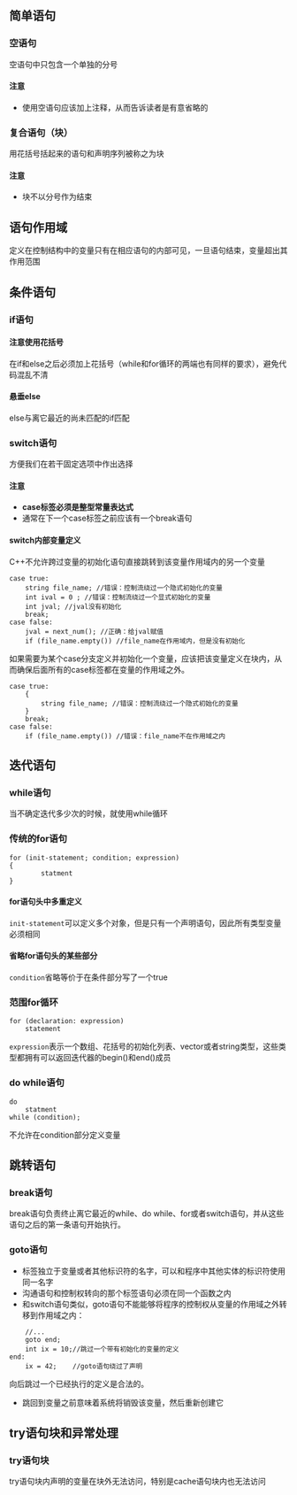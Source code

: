 ## 简单语句

### 空语句
空语句中只包含一个单独的分号

#### 注意
- 使用空语句应该加上注释，从而告诉读者是有意省略的

### 复合语句（块）

用花括号括起来的语句和声明序列被称之为块

#### 注意
- 块不以分号作为结束

## 语句作用域

定义在控制结构中的变量只有在相应语句的内部可见，一旦语句结束，变量超出其作用范围

## 条件语句

### if语句
#### 注意使用花括号

在if和else之后必须加上花括号（while和for循环的两端也有同样的要求），避免代码混乱不清

#### 悬垂else
else与离它最近的尚未匹配的if匹配

### switch语句

方便我们在若干固定选项中作出选择

#### 注意
- **case标签必须是整型常量表达式**
- 通常在下一个case标签之前应该有一个break语句

#### switch内部变量定义

C++不允许跨过变量的初始化语句直接跳转到该变量作用域内的另一个变量

```
case true:
    string file_name; //错误：控制流绕过一个隐式初始化的变量
    int ival = 0 ; //错误：控制流绕过一个显式初始化的变量
    int jval; //jval没有初始化
    break;
case false:
    jval = next_num(); //正确：给jval赋值
    if (file_name.empty()) //file_name在作用域内，但是没有初始化
```

如果需要为某个case分支定义并初始化一个变量，应该把该变量定义在块内，从而确保后面所有的case标签都在变量的作用域之外。

```
case true:
    {
        string file_name; //错误：控制流绕过一个隐式初始化的变量
    }
    break;
case false:
    if (file_name.empty()) //错误：file_name不在作用域之内
```

## 迭代语句

### while语句
当不确定迭代多少次的时候，就使用while循环

### 传统的for语句
```
for (init-statement; condition; expression)
{
        statment
}
```
#### for语句头中多重定义
`init-statement`可以定义多个对象，但是只有一个声明语句，因此所有类型变量必须相同

#### 省略for语句头的某些部分
`condition`省略等价于在条件部分写了一个true

### 范围for循环
```
for (declaration: expression)
    statement
```
`expression`表示一个数组、花括号的初始化列表、vector或者string类型，这些类型都拥有可以返回迭代器的begin()和end()成员

### do while语句
```
do
    statment
while (condition);
```
不允许在condition部分定义变量

## 跳转语句
### break语句

break语句负责终止离它最近的while、do while、for或者switch语句，并从这些语句之后的第一条语句开始执行。
### goto语句

- 标签独立于变量或者其他标识符的名字，可以和程序中其他实体的标识符使用同一名字
- 沟通语句和控制权转向的那个标签语句必须在同一个函数之内
- 和switch语句类似，goto语句不能能够将程序的控制权从变量的作用域之外转移到作用域之内：
```
    //...
    goto end;
    int ix = 10;//跳过一个带有初始化的变量的定义
end:
    ix = 42;    //goto语句绕过了声明
```
向后跳过一个已经执行的定义是合法的。
- 跳回到变量之前意味着系统将销毁该变量，然后重新创建它

## try语句块和异常处理
### try语句块
try语句块内声明的变量在块外无法访问，特别是cache语句块内也无法访问
